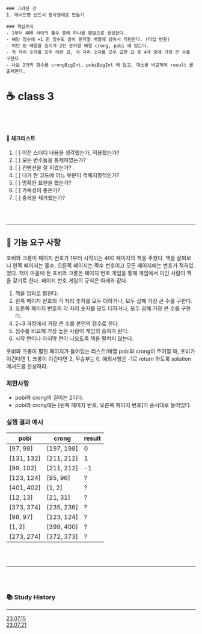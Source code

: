 ```
### 고려한 것
1. 메서드명 반드시 동사형태로 만들기

### 핵심로직
- 1부터 400 사이의 홀수 중에 하나를 랜덤으로 생성한다.
- 해당 정수에 +1 한 정수도 같이 문자열 배열에 담아서 리턴한다. (타입 변환)
- 리턴 된 배열을 길이가 2인 문자열 배열 crong, pobi 에 담는다.
- 각 자리 숫자를 모두 더한 값, 각 자리 숫자를 모두 곱한 값 총 4개 중에 가장 큰 수를 구한다.
- 나온 2개의 정수를 crongBigInt, pobiBigInt 에 담고, 대소를 비교하여 result 를 출력한다.
```

# ☕ class 3

<br>
<br>

#### 🤔 체크리스트
1. [ ] 이전 스터디 내용을 생각했는가, 적용했는가?
2. [ ] 모든 변수들을 통제하였는가?
3. [ ] 컨벤션을 잘 지켰는가?
4. [ ] 내가 짠 코드에 어느 부분이 객체지향적인가?
5. [ ] 명확한 표현을 했는가?
6. [ ] 가독성이 좋은가?
7. [ ] 중복을 제거했는가?

<br>
<br>

---

## 🚀 기능 요구 사항

포비와 크롱이 페이지 번호가 1부터 시작되는 400 페이지의 책을 주웠다. 책을 살펴보니 왼쪽 페이지는 홀수, 오른쪽 페이지는 짝수 번호이고 모든 페이지에는 번호가 적혀있었다. 책이 마음에 든 포비와 크롱은 페이지
번호 게임을 통해 게임에서 이긴 사람이 책을 갖기로 한다. 페이지 번호 게임의 규칙은 아래와 같다.

1. 책을 임의로 펼친다.
2. 왼쪽 페이지 번호의 각 자리 숫자를 모두 더하거나, 모두 곱해 가장 큰 수를 구한다.
3. 오른쪽 페이지 번호의 각 자리 숫자를 모두 더하거나, 모두 곱해 가장 큰 수를 구한다.
4. 2~3 과정에서 가장 큰 수를 본인의 점수로 한다.
5. 점수를 비교해 가장 높은 사람이 게임의 승자가 된다.
6. 시작 면이나 마지막 면이 나오도록 책을 펼치지 않는다.

포비와 크롱이 펼친 페이지가 들어있는 리스트/배열 pobi와 crong이 주어질 때, 포비가 이긴다면 1, 크롱이 이긴다면 2, 무승부는 0, 예외사항은 -1로 return 하도록 solution 메서드를 완성하라.

### 제한사항

- pobi와 crong의 길이는 2이다.
- pobi와 crong에는 [왼쪽 페이지 번호, 오른쪽 페이지 번호]가 순서대로 들어있다.

### 실행 결과 예시

| pobi       | crong      | result |
|------------|------------|--------|
| [97, 98]   | [197, 198] | 0      |
| [131, 132] | [211, 212] | 1      |
| [99, 102]  | [211, 212] | -1     |
| [123, 124] | [95, 96]   | ?      |
| [401, 402] | [1, 2]     | ?      |
| [12, 13]   | [21, 31]   | ?      |
| [373, 374] | [235, 236] | ?      |
| [98, 97]   | [123, 124] | ?      |
| [1, 2]     | [399, 400] | ?      |
| [273, 274] | [372, 373] | ?      |

<br>
<br>

---

<br>
<br>

### 📚 Study History

---

[23.07.15](https://github.com/JavaDocument/Class1/blob/main/docs/230715.md)
<br>
[23.07.21](https://github.com/JavaDocument/Class1/blob/main/docs/230721.md)
